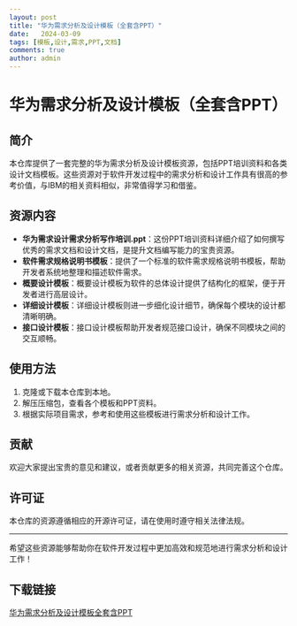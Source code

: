 ```yaml
---
layout: post
title: "华为需求分析及设计模板（全套含PPT）"
date:   2024-03-09
tags: [模板,设计,需求,PPT,文档]
comments: true
author: admin
---
```

# 华为需求分析及设计模板（全套含PPT）

## 简介
本仓库提供了一套完整的华为需求分析及设计模板资源，包括PPT培训资料和各类设计文档模板。这些资源对于软件开发过程中的需求分析和设计工作具有很高的参考价值，与IBM的相关资料相似，非常值得学习和借鉴。

## 资源内容
- **华为需求设计需求分析写作培训.ppt**：这份PPT培训资料详细介绍了如何撰写优秀的需求文档和设计文档，是提升文档编写能力的宝贵资源。
- **软件需求规格说明书模板**：提供了一个标准的软件需求规格说明书模板，帮助开发者系统地整理和描述软件需求。
- **概要设计模板**：概要设计模板为软件的总体设计提供了结构化的框架，便于开发者进行高层设计。
- **详细设计模板**：详细设计模板则进一步细化设计细节，确保每个模块的设计都清晰明确。
- **接口设计模板**：接口设计模板帮助开发者规范接口设计，确保不同模块之间的交互顺畅。

## 使用方法
1. 克隆或下载本仓库到本地。
2. 解压压缩包，查看各个模板和PPT资料。
3. 根据实际项目需求，参考和使用这些模板进行需求分析和设计工作。

## 贡献
欢迎大家提出宝贵的意见和建议，或者贡献更多的相关资源，共同完善这个仓库。

## 许可证
本仓库的资源遵循相应的开源许可证，请在使用时遵守相关法律法规。

---

希望这些资源能够帮助你在软件开发过程中更加高效和规范地进行需求分析和设计工作！

## 下载链接

[华为需求分析及设计模板全套含PPT](https://pan.quark.cn/s/9c637d92796f)